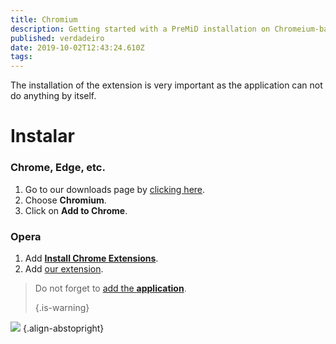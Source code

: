 ```yaml
---
title: Chromium
description: Getting started with a PreMiD installation on Chromeium-based browsers
published: verdadeiro
date: 2019-10-02T12:43:24.610Z
tags:
---
```


The installation of the extension is very important as the application can not do anything by itself.

# Instalar
### Chrome, Edge, etc.
1. Go to our downloads page by [clicking here](https://premid.app/downloads).
2. Choose **Chromium**.
3. Click on **Add to Chrome**.

### Opera
1. Add **[Install Chrome Extensions](https://addons.opera.com/en/extensions/details/install-chrome-extensions/)**.
2. Add [our extension](https://premid.app/downloads).

> Do not forget to [add the **application**](/install). 
> 
> {.is-warning}

![](https://img.icons8.com/color/2x/chrome.png) {.align-abstopright}